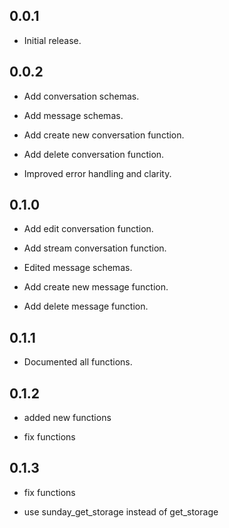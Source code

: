 
## 0.0.1

* Initial release.

## 0.0.2

* Add conversation schemas.

* Add message schemas.

* Add create new conversation function.

* Add delete conversation function.

* Improved error handling and clarity.

## 0.1.0

* Add edit conversation function.

* Add stream conversation function.

* Edited message schemas.

* Add create new message function.

* Add delete message function.

## 0.1.1

* Documented all functions.

## 0.1.2

* added new functions

* fix functions

## 0.1.3

* fix functions

* use sunday_get_storage instead of get_storage
